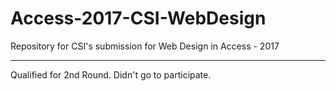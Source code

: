 # Access-2017-CSI-WebDesign
Repository for CSI's submission for Web Design in Access - 2017 

---
Qualified for 2nd Round. Didn't go to participate.
